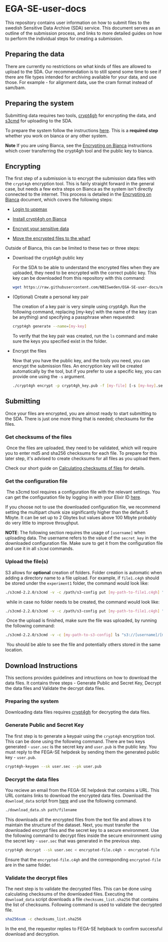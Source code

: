 # EGA-SE-user-docs

This repository contains user information on how to submit files to the swedish
Sensitive Data Archive (SDA) service. This document serves as an outline of the submission process, 
and links to more detailed guides on how to perform the individual steps for creating a submission.

## Preparing the data

There are currently no restrictions on what kinds of files are allowed to upload
to the SDA. Our recommendation is to still spend some time to see if there are
file types intended for archiving available for your data, and use those. For
example - for alignment data, use the cram format instead of sam/bam.

## Preparing the system

Submitting data requires two tools,
[crypt4gh](https://www.ga4gh.org/news/crypt4gh-a-secure-method-for-sharing-human-genetic-data/)
for encrypting the data, and [s3cmd](https://s3tools.org/s3cmd) for uploading to
the SDA.

To prepare the system follow the instructions [here](binaries.md). This is a **required step**
whether you work on bianca or any other system.

**Note** If you are using Bianca, see the [Encrypting on Bianca](bianca.md)
instructions which cover transferring the crypt4gh tool and the public key to 
bianca.

## Encrypting

The first step of a submission is to encrypt the submission data files with the
`crypt4gh` encryption tool. This is fairly straight forward in the general case,
but needs a few extra steps on Bianca as the system isn't directly
connected to the internet. This process is detailed in the
[Encrypting on Bianca](bianca.md) document, which covers the following steps:

  - [Login to uppmax](bianca.md#login-to-uppmax)

  - [Install crypt4gh on Bianca](bianca.md#install-crypt4gh-on-bianca)

  - [Encrypt your sensitive data](bianca.md#encrypt-your-sensitive-data)

  - [Move the encrypted files to the wharf](bianca.md#move-encrypted-files-to-the-wharf-for-upload)

Outside of Bianca, this can be limited to these two or three steps:

 - Download the crypt4gh public key

   For the SDA to be able to understand the encrypted files when they are
   uploaded, they need to be encrypted with the correct public key. This key can
   be downloaded from this repository with this command:
   ```bash
   wget https://raw.githubusercontent.com/NBISweden/EGA-SE-user-docs/main/crypt4gh_key.pub
   ```

 - (Optional) Create a personal key pair​

   The creation of a key pair is very simple using crypt4gh. Run the following
   command, replacing [my-key] with the name of the key (can be anything) and
   specifying a passphrase when requested:
​
   ```bash
   crypt4gh generate --name=[my-key]
   ```

   To verify that the key pair was created, run the `ls` command and make sure
   the keys you specified exist in the folder.

 - Encrypt the files

   Now that you have the public key, and the tools you need, you can encrypt the
   submission files. An encryption key will be created automatically by the
   tool, but if you prefer to use a specific key, you can provide one using the
   `-s` argument.

   ```bash
   ./crypt4gh encrypt -p crypt4gh_key.pub -f [my-file] [-s [my-key].sec.pem]
   ```

## Submitting

Once your files are encrypted, you are almost ready to start submitting to the
SDA. There is just one more thing that is needed; checksums for the files.

### Get checksums of the files
​
Once the files are uploaded, they need to be validated, which will require you to enter md5 and sha256 checksums for each file. 
To prepare for this later step, it's advised to create checksums for all files as you upload them.

Check our short guide on [Calculating checksums of files](checksums.md) for details.
​
### Get the configuration file
​
The s3cmd tool requires a configuration file with the relevant settings. You
can get the configuration file by logging in with your Elixir ID
[here](https://login.sda.nbis.se/).

If you choose not to use the downloaded configuration file, we recommend
setting the multipart chunk size significantly higher than the default 5 Mbyte.
It can be set up to 2 Gbytes but values above 100 Mbyte probably do very little
to improve throughput.

**NOTE**: The following section requires the usage of `[username]` when uploading data.
The username refers to the value of the `secret_key` in the downloaded configuration file. 
Make sure to get it from the configuration file and use it in all `s3cmd` commands.

### Upload the file(s)​

S3 allows for **optional** creation of folders. Folder creation is automatic
when adding a directory name to a file upload.
​
For example, if `file1.c4gh` should be stored under the `experiment1` folder,
the command would look like:
​
```bash
./s3cmd-2.2.0/s3cmd -v -c /path/s3-config put [my-path-to-file1.c4gh] "s3://[username]/experiment1/file1.c4gh"
```
​
while in case no folder needs to be created, the command would look like:
​
```bash
./s3cmd-2.2.0/s3cmd -v -c /path/s3-config put [my-path-to-file1.c4gh] "s3://[username]/file1.c4gh"
```
​
Once the upload is finished, make sure the file was uploaded, by running the
following command:
​
```bash
./s3cmd-2.2.0/s3cmd -v -c [my-path-to-s3-config] ls "s3://[username]/[my-s3-path]/"
```
​
You should be able to see the file and potentially others stored in the same
location.


## Download Instructions

This sections provides guidelines and intructions on how to download the data files. It contains three steps - Generate Public and Secret Key, Decrypt the data files and Validate the decrypt data files. 

### Preparing the system

Downloading data files requires [crypt4gh](https://www.ga4gh.org/news/crypt4gh-a-secure-method-for-sharing-human-genetic-data/)
for decrypting the data files. 


### Generate Public and Secret Key

The first step is to generate a keypair using the `crypt4gh` encryption tool. This can be done using the following command. There are two keys generated - `user.sec` is the secret key and `user.pub` is the public key. You must reply to the FEGA-SE helpdesk by sending them the generated public key - `user.pub`. 

```bash
crypt4gh-keygen --sk user.sec --pk user.pub
```

### Decrypt the data files

You recieve an email from the FEGA-SE helpdesk that contains a URL. This URL contains links to download the encrypted data files. Download the `download_data` script from [here](https://github.com/NBISweden/LocalEGA-SE-Deployment/blob/refactor/one-checksum-file/dev-tools/publicize_file/download_data.sh) and use the following command.

```bash
./download_data.sh path/filename
```
This downloads all the encrypted files from the text file and allows it to maintain the structure of the dataset. Next, you must transfer the downloaded encrypt files and the secret key to a secure environment. Use the following command to decrypt files inside the secure environment using the secret key - `user.sec` that was generated in the previous step.

```bash
crypt4gh decrypt --sk user.sec < encrypted-file.c4gh > encrypted-file
```
Ensure that the `encrypted-file.c4gh` and the corresponding `encrypted-file` are in the same folder. 


### Validate the decrypt files

The next step is to validate the decrypted files. This can be done using calculating checksums of the downloaded files. Executing the `download_data` script downloads a file `checksums_list.sha256` that contains the list of checksums. Following command is used to validate the decrypted file.

```bash
sha256sum -c checksums_list.sha256
```

In the end, the requestor replies to FEGA-SE helpback to confirm successful download and decryption.


